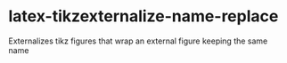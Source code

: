 # latex-tikzexternalize-name-replace
Externalizes tikz figures that wrap an external figure keeping the same name
